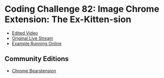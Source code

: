 # Coding Challenge 82: Image Chrome Extension: The Ex-Kitten-sion
* [Edited Video](https://www.youtube.com/watch?v=8zMMOdI5SOk)
* [Original Live Stream](https://www.youtube.com/watch?v=y0zS83xj0g0)
* [Example Running Online](https://codingtrain.github.io/Rainbow-Code/CodingChallenges/CC_82_Image_Chrome_Extension_The_Ex-Kitten-sion)


## Community Editions
- [Chrome Bearstension](https://github.com/AlcinaW/chrome-bearstension)
